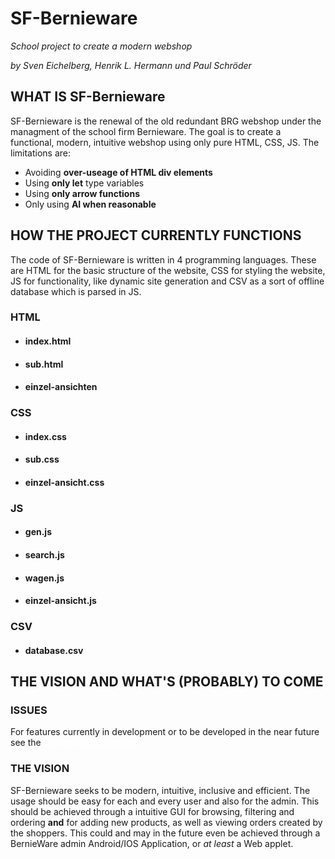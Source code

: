 # SF-Bernieware
*School project to create a modern webshop*

*by Sven Eichelberg, Henrik L. Hermann und Paul Schröder*

## WHAT IS SF-Bernieware
SF-Bernieware is the renewal of the old redundant BRG webshop under the managment of the school firm Bernieware. The goal is to create a functional, modern, intuitive webshop using only pure HTML, CSS, JS. The limitations are: 
* Avoiding **over-useage of HTML div elements**
* Using **only let** type variables
* Using **only arrow functions**
* Only using **AI when reasonable**

## HOW THE PROJECT CURRENTLY FUNCTIONS
  The code of SF-Bernieware is written in 4 programming languages. 
  These are HTML for the basic structure of the website, CSS for styling the website, JS for functionality, like dynamic site generation and CSV as a sort of offline database which is parsed in JS.

  ### HTML
  - #### index.html
  

  - #### sub.html


  - #### einzel-ansichten


  
  ### CSS
  - #### index.css


  - #### sub.css


  - #### einzel-ansicht.css


  
  ### JS
  - #### gen.js
    

  - #### search.js


  - #### wagen.js
  

  - #### einzel-ansicht.js


  
  ### CSV
  - #### database.csv


  
## THE VISION AND WHAT'S (PROBABLY) TO COME
  ### ISSUES
  For features currently in development or to be developed in the near future see the <a style = "color: white; " href = "https://github.com/PaulusMaulusIII/SF-Bernieware/issues">___GitHub issues section___</a> 

  ### THE VISION
  SF-Bernieware seeks to be modern, intuitive, inclusive and efficient. The usage should be easy for each and every user and also for the admin. This should be achieved through a intuitive GUI for browsing, filtering and ordering **and** for adding new products, as well as viewing orders created by the shoppers. This could and may in the future even be achieved through a BernieWare admin Android/IOS Application, or *at least* a Web applet.